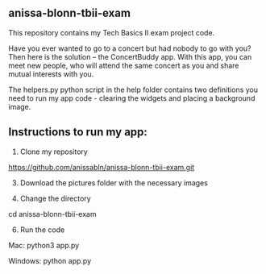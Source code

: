 ## anissa-blonn-tbii-exam

This repository contains my Tech Basics II exam project code.

Have you ever wanted to go to a concert but had nobody to go with you? Then here is the solution – the ConcertBuddy app. With this app, you can meet new people, who will attend the same concert as you and share mutual interests with you. 

The helpers.py python script in the help folder contains two definitions you need to run my app code - clearing the widgets and placing a background image.

## Instructions to run my app:

1. Clone my repository

https://github.com/anissabln/anissa-blonn-tbii-exam.git

3. Download the pictures folder with the necessary images

4. Change the directory
   
cd anissa-blonn-tbii-exam

6. Run the code
   
Mac:
python3 app.py

Windows:
python app.py
